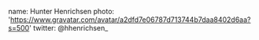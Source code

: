 name: Hunter Henrichsen
photo: 'https://www.gravatar.com/avatar/a2dfd7e06787d713744b7daa8402d6aa?s=500'
twitter: @hhenrichsen_

